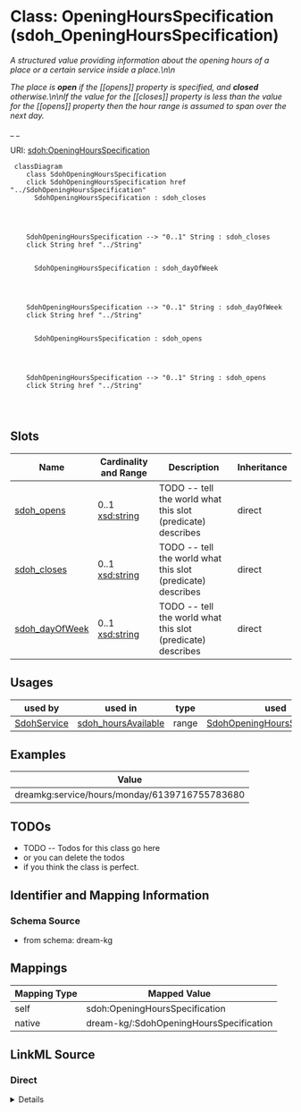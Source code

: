 

# Class: OpeningHoursSpecification (sdoh_OpeningHoursSpecification)


_A structured value providing information about the opening hours of a place or a certain service inside a place.\n\n_

_The place is __open__ if the [[opens]] property is specified, and __closed__ otherwise.\n\nIf the value for the [[closes]] property is less than the value for the [[opens]] property then the hour range is assumed to span over the next day._

_      _





URI: [sdoh:OpeningHoursSpecification](http://schema.org/OpeningHoursSpecification)






```mermaid
 classDiagram
    class SdohOpeningHoursSpecification
    click SdohOpeningHoursSpecification href "../SdohOpeningHoursSpecification"
      SdohOpeningHoursSpecification : sdoh_closes
        
          
    
    
    SdohOpeningHoursSpecification --> "0..1" String : sdoh_closes
    click String href "../String"

        
      SdohOpeningHoursSpecification : sdoh_dayOfWeek
        
          
    
    
    SdohOpeningHoursSpecification --> "0..1" String : sdoh_dayOfWeek
    click String href "../String"

        
      SdohOpeningHoursSpecification : sdoh_opens
        
          
    
    
    SdohOpeningHoursSpecification --> "0..1" String : sdoh_opens
    click String href "../String"

        
      
```




<!-- no inheritance hierarchy -->


## Slots

| Name | Cardinality and Range | Description | Inheritance |
| ---  | --- | --- | --- |
| [sdoh_opens](../slots/sdoh_opens.md) | 0..1 <br/> [xsd:string](http://www.w3.org/2001/XMLSchema#string) | TODO -- tell the world what this slot (predicate) describes | direct |
| [sdoh_closes](../slots/sdoh_closes.md) | 0..1 <br/> [xsd:string](http://www.w3.org/2001/XMLSchema#string) | TODO -- tell the world what this slot (predicate) describes | direct |
| [sdoh_dayOfWeek](../slots/sdoh_dayOfWeek.md) | 0..1 <br/> [xsd:string](http://www.w3.org/2001/XMLSchema#string) | TODO -- tell the world what this slot (predicate) describes | direct |





## Usages

| used by | used in | type | used |
| ---  | --- | --- | --- |
| [SdohService](../classes/SdohService.md) | [sdoh_hoursAvailable](../slots/sdoh_hoursAvailable.md) | range | [SdohOpeningHoursSpecification](../classes/SdohOpeningHoursSpecification.md) |







## Examples

| Value |
| --- |
| dreamkg:service/hours/monday/6139716755783680 |

## TODOs

* TODO -- Todos for this class go here
* or you can delete the todos
* if you think the class is perfect.

## Identifier and Mapping Information







### Schema Source


* from schema: dream-kg




## Mappings

| Mapping Type | Mapped Value |
| ---  | ---  |
| self | sdoh:OpeningHoursSpecification |
| native | dream-kg/:SdohOpeningHoursSpecification |







## LinkML Source

<!-- TODO: investigate https://stackoverflow.com/questions/37606292/how-to-create-tabbed-code-blocks-in-mkdocs-or-sphinx -->

### Direct

<details>
```yaml
name: sdoh_OpeningHoursSpecification
description: "A structured value providing information about the opening hours of\
  \ a place or a certain service inside a place.\\n\\n\nThe place is __open__ if the\
  \ [[opens]] property is specified, and __closed__ otherwise.\\n\\nIf the value for\
  \ the [[closes]] property is less than the value for the [[opens]] property then\
  \ the hour range is assumed to span over the next day.\n      "
title: OpeningHoursSpecification
todos:
- TODO -- Todos for this class go here
- or you can delete the todos
- if you think the class is perfect.
notes:
- There are 609 instances of this class.
examples:
- value: dreamkg:service/hours/monday/6139716755783680
from_schema: dream-kg
slots:
- sdoh_opens
- sdoh_closes
- sdoh_dayOfWeek
class_uri: sdoh:OpeningHoursSpecification

```
</details>

### Induced

<details>
```yaml
name: sdoh_OpeningHoursSpecification
description: "A structured value providing information about the opening hours of\
  \ a place or a certain service inside a place.\\n\\n\nThe place is __open__ if the\
  \ [[opens]] property is specified, and __closed__ otherwise.\\n\\nIf the value for\
  \ the [[closes]] property is less than the value for the [[opens]] property then\
  \ the hour range is assumed to span over the next day.\n      "
title: OpeningHoursSpecification
todos:
- TODO -- Todos for this class go here
- or you can delete the todos
- if you think the class is perfect.
notes:
- There are 609 instances of this class.
examples:
- value: dreamkg:service/hours/monday/6139716755783680
from_schema: dream-kg
attributes:
  sdoh_opens:
    name: sdoh_opens
    description: TODO -- tell the world what this slot (predicate) describes.
    todos:
    - TODO -- Todos for this slot go here
    - or you can delete the todos
    - if you think the class is perfect.
    comments:
    - 631 occurrences with subject type sdoh_OpeningHoursSpecification and object
      type string.
    examples:
    - value: dreamkg:service/hours/saturday/5704371963166720 sdoh:opens 00:00
    from_schema: dream-kg
    rank: 1000
    slot_uri: sdoh:opens
    alias: sdoh_opens
    owner: sdoh_OpeningHoursSpecification
    domain_of:
    - sdoh_OpeningHoursSpecification
    range: string
  sdoh_closes:
    name: sdoh_closes
    description: TODO -- tell the world what this slot (predicate) describes.
    todos:
    - TODO -- Todos for this slot go here
    - or you can delete the todos
    - if you think the class is perfect.
    comments:
    - 623 occurrences with subject type sdoh_OpeningHoursSpecification and object
      type string.
    examples:
    - value: dreamkg:service/hours/thursday/5711255900520448 sdoh:closes 17:00
    from_schema: dream-kg
    rank: 1000
    slot_uri: sdoh:closes
    alias: sdoh_closes
    owner: sdoh_OpeningHoursSpecification
    domain_of:
    - sdoh_OpeningHoursSpecification
    range: string
  sdoh_dayOfWeek:
    name: sdoh_dayOfWeek
    description: TODO -- tell the world what this slot (predicate) describes.
    todos:
    - TODO -- Todos for this slot go here
    - or you can delete the todos
    - if you think the class is perfect.
    comments:
    - 609 occurrences with subject type sdoh_OpeningHoursSpecification and object
      type string.
    examples:
    - value: dreamkg:service/hours/saturday/5147295688687616 sdoh:dayOfWeek Saturday
    from_schema: dream-kg
    rank: 1000
    slot_uri: sdoh:dayOfWeek
    alias: sdoh_dayOfWeek
    owner: sdoh_OpeningHoursSpecification
    domain_of:
    - sdoh_OpeningHoursSpecification
    range: string
class_uri: sdoh:OpeningHoursSpecification

```
</details>